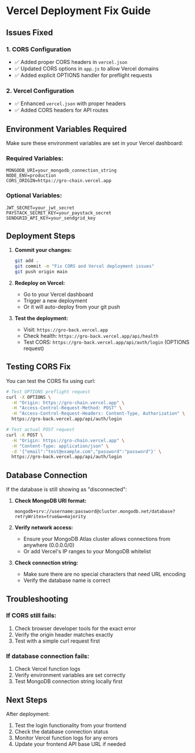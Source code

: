 # Vercel Deployment Fix Guide

## Issues Fixed

### 1. CORS Configuration
- ✅ Added proper CORS headers in `vercel.json`
- ✅ Updated CORS options in `app.js` to allow Vercel domains
- ✅ Added explicit OPTIONS handler for preflight requests

### 2. Vercel Configuration
- ✅ Enhanced `vercel.json` with proper headers
- ✅ Added CORS headers for API routes

## Environment Variables Required

Make sure these environment variables are set in your Vercel dashboard:

### Required Variables:
```
MONGODB_URI=your_mongodb_connection_string
NODE_ENV=production
CORS_ORIGIN=https://gro-chain.vercel.app
```

### Optional Variables:
```
JWT_SECRET=your_jwt_secret
PAYSTACK_SECRET_KEY=your_paystack_secret
SENDGRID_API_KEY=your_sendgrid_key
```

## Deployment Steps

1. **Commit your changes:**
   ```bash
   git add .
   git commit -m "Fix CORS and Vercel deployment issues"
   git push origin main
   ```

2. **Redeploy on Vercel:**
   - Go to your Vercel dashboard
   - Trigger a new deployment
   - Or it will auto-deploy from your git push

3. **Test the deployment:**
   - Visit: `https://gro-back.vercel.app`
   - Check health: `https://gro-back.vercel.app/api/health`
   - Test CORS: `https://gro-back.vercel.app/api/auth/login` (OPTIONS request)

## Testing CORS Fix

You can test the CORS fix using curl:

```bash
# Test OPTIONS preflight request
curl -X OPTIONS \
  -H "Origin: https://gro-chain.vercel.app" \
  -H "Access-Control-Request-Method: POST" \
  -H "Access-Control-Request-Headers: Content-Type, Authorization" \
  https://gro-back.vercel.app/api/auth/login

# Test actual POST request
curl -X POST \
  -H "Origin: https://gro-chain.vercel.app" \
  -H "Content-Type: application/json" \
  -d '{"email":"test@example.com","password":"password"}' \
  https://gro-back.vercel.app/api/auth/login
```

## Database Connection

If the database is still showing as "disconnected":

1. **Check MongoDB URI format:**
   ```
   mongodb+srv://username:password@cluster.mongodb.net/database?retryWrites=true&w=majority
   ```

2. **Verify network access:**
   - Ensure your MongoDB Atlas cluster allows connections from anywhere (0.0.0.0/0)
   - Or add Vercel's IP ranges to your MongoDB whitelist

3. **Check connection string:**
   - Make sure there are no special characters that need URL encoding
   - Verify the database name is correct

## Troubleshooting

### If CORS still fails:
1. Check browser developer tools for the exact error
2. Verify the origin header matches exactly
3. Test with a simple curl request first

### If database connection fails:
1. Check Vercel function logs
2. Verify environment variables are set correctly
3. Test MongoDB connection string locally first

## Next Steps

After deployment:
1. Test the login functionality from your frontend
2. Check the database connection status
3. Monitor Vercel function logs for any errors
4. Update your frontend API base URL if needed
